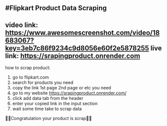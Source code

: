 #Flipkart Product Data Scraping
---------------------------------------------------------------
video link: https://www.awesomescreenshot.com/video/18683067?key=3eb7c86f9234c9d8056e60f2e5878255
live link: https://srapingproduct.onrender.com
---------------------------------------------------------------------
how to scrap product:
1. go to flipkart.com
2. search for products you need
3. copy the link 1st page 2nd page or etc you need
4. go to my website https://srapingproduct.onrender.com/
5. click add data tab from the header
6. enter your copied link in the input section
7. wait some time take to scrap data

🎉🎉Congratulation  your product is scrap🎉🎉




